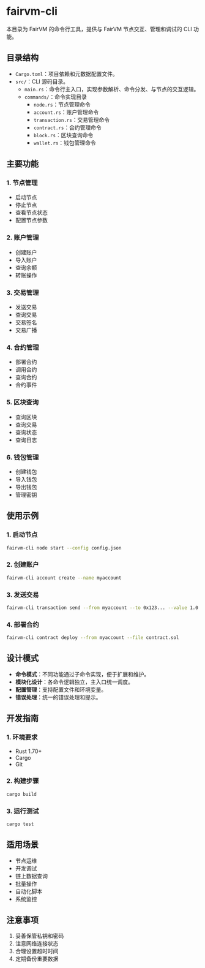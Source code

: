 # fairvm-cli

本目录为 FairVM 的命令行工具，提供与 FairVM 节点交互、管理和调试的 CLI 功能。

## 目录结构
- `Cargo.toml`：项目依赖和元数据配置文件。
- `src/`：CLI 源码目录。
  - `main.rs`：命令行主入口，实现参数解析、命令分发、与节点的交互逻辑。
  - `commands/`：命令实现目录
    - `node.rs`：节点管理命令
    - `account.rs`：账户管理命令
    - `transaction.rs`：交易管理命令
    - `contract.rs`：合约管理命令
    - `block.rs`：区块查询命令
    - `wallet.rs`：钱包管理命令

## 主要功能

### 1. 节点管理
- 启动节点
- 停止节点
- 查看节点状态
- 配置节点参数

### 2. 账户管理
- 创建账户
- 导入账户
- 查询余额
- 转账操作

### 3. 交易管理
- 发送交易
- 查询交易
- 交易签名
- 交易广播

### 4. 合约管理
- 部署合约
- 调用合约
- 查询合约
- 合约事件

### 5. 区块查询
- 查询区块
- 查询交易
- 查询状态
- 查询日志

### 6. 钱包管理
- 创建钱包
- 导入钱包
- 导出钱包
- 管理密钥

## 使用示例

### 1. 启动节点
```bash
fairvm-cli node start --config config.json
```

### 2. 创建账户
```bash
fairvm-cli account create --name myaccount
```

### 3. 发送交易
```bash
fairvm-cli transaction send --from myaccount --to 0x123... --value 1.0
```

### 4. 部署合约
```bash
fairvm-cli contract deploy --from myaccount --file contract.sol
```

## 设计模式
- **命令模式**：不同功能通过子命令实现，便于扩展和维护。
- **模块化设计**：各命令逻辑独立，主入口统一调度。
- **配置管理**：支持配置文件和环境变量。
- **错误处理**：统一的错误处理和提示。

## 开发指南

### 1. 环境要求
- Rust 1.70+
- Cargo
- Git

### 2. 构建步骤
```bash
cargo build
```

### 3. 运行测试
```bash
cargo test
```

## 适用场景
- 节点运维
- 开发调试
- 链上数据查询
- 批量操作
- 自动化脚本
- 系统监控

## 注意事项
1. 妥善保管私钥和密码
2. 注意网络连接状态
3. 合理设置超时时间
4. 定期备份重要数据 